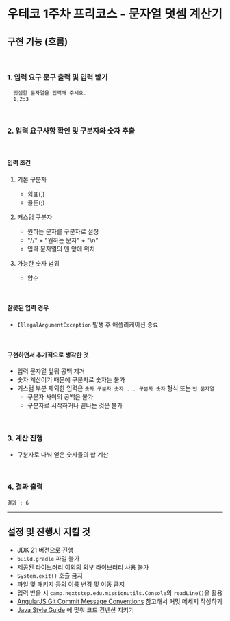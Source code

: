 # 우테코 1주차 프리코스 - 문자열 덧셈 계산기

## 구현 기능 (흐름)

<br/>

### 1. 입력 요구 문구 출력 및 입력 받기

      덧셈할 문자열을 입력해 주세요.
      1,2:3

<br/>

### 2. 입력 요구사항 확인 및 구분자와 숫자 추출

<br/>

#### 입력 조건

1. 기본 구분자
    - 쉼표(,)
    - 콜론(;)


2. 커스텀 구분자
    - 원하는 문자를 구분자로 설정
    - "//" + "원하는 문자" + "\n"
    - 입력 문자열의 맨 앞에 위치


3. 가능한 숫자 범위
    - 양수

<br/>

#### 잘못된 입력 경우

- `IllegalArgumentException` 발생 후 애플리케이션 종료

<br/>

#### 구현하면서 추가적으로 생각한 것

- 입력 문자열 앞뒤 공백 제거
- 숫자 계산이기 때문에 구분자로 숫자는 불가
- 커스텀 부분 제외한 입력은 `숫자 구분자 숫자 ... 구분자 숫자` 형식 또는 `빈 문자열`
   - 구분자 사이의 공백은 불가
   - 구분자로 시작하거나 끝나는 것은 불가

<br/>

### 3. 계산 진행

- 구분자로 나눠 얻은 숫자들의 합 계산

<br/>

### 4. 결과 출력

    결과 : 6

---

## 설정 및 진행시 지킬 것

- JDK 21 버전으로 진행
- `build.gradle` 파일 불가
- 제공된 라이브러리 이외의 외부 라이브러리 사용 불가
- `System.exit()` 호출 금지
- 파일 및 패키지 등의 이름 변경 및 이동 금지
- 입력 받을 시 `camp.nextstep.edu.missionutils.Console`의 `readLine()`을 활용
- [AngularJS Git Commit Message Conventions](https://gist.github.com/stephenparish/9941e89d80e2bc58a153) 참고해서 커밋 메세지
  작성하기
- [Java Style Guide](https://github.com/woowacourse/woowacourse-docs/tree/main/styleguide/java) 에 맞춰 코드 컨벤션 지키기